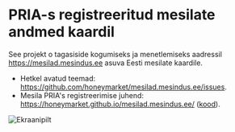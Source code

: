 # PRIA-s registreeritud mesilate andmed kaardil

See projekt o tagasiside kogumiseks ja menetlemiseks aadressil https://mesilad.mesindus.ee asuva Eesti mesilate kaardile. 
* Hetkel avatud teemad: https://github.com/honeymarket/mesilad.mesindus.ee/issues. 
* Mesila PRIA's registreerimise juhend: https://honeymarket.github.io/mesilad.mesindus.ee/ ([kood](index.html)).

![Ekraanipilt](https://raw.githubusercontent.com/honeymarket/pria/master/Screenshot%20from%202016-12-02%2004-04-48.png)
